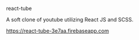react-tube

A soft clone of youtube utilizing React JS and SCSS.

https://react-tube-3e7aa.firebaseapp.com
